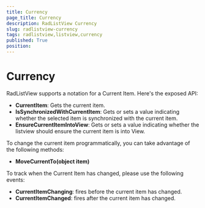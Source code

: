 ```yaml
---
title: Currency
page_title: Currency
description: RadListView Currency
slug: radlistview-currency
tags: radlistview,listview,currency
published: True
position: 
---
```


# Currency

RadListView supports a notation for a Current Item. Here's the exposed API: 

* **CurrentItem**: Gets the current item.
* **IsSynchronizedWithCurrentItem**: Gets or sets a value indicating whether the selected item is synchronized with the current item.
* **EnsureCurrentItemIntoView**: Gets or sets a value indicating whether the listview should ensure the current item is into View. 


To change the current item programmatically, you can take advantage of the following methods:

* **MoveCurrentTo(object item)**

To track when the Current Item has changed, please use the following events:

* **CurrentItemChanging**: fires before the current item has changed.
* **CurrentItemChanged**: fires after the current item has changed.
